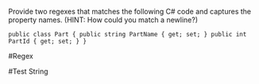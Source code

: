 Provide two regexes that matches the following C# code and captures the property names. (HINT: How could you match a newline?)

`public class Part
{
    public string PartName { get; set; }
    public int PartId { get; set; }
}`

#Regex 

#Test String